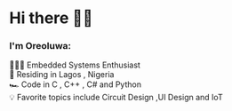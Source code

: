 # Hi there 👋🏼

### I'm Oreoluwa:  

🧑🏼‍💻 Embedded Systems Enthusiast  
🌉 Residing in Lagos , Nigeria    
🏎  Code in C , C++ , C# and Python  
💡 Favorite topics include Circuit Design ,UI Design and IoT
